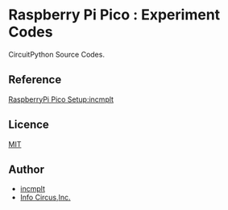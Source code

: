 # Raspberry Pi Pico : Experiment Codes

CircuitPython Source Codes.

## Reference

[RaspberryPi Pico Setup:incmplt](https://www.incmplt.net/2022/09/10/raspberrypi-pico-setup/)

## Licence

[MIT](https://github.com/tcnksm/tool/blob/master/LICENCE)

## Author

* [incmplt](https://www.incmplt.net/)
* [Info Circus,Inc.](https://www.infocircus.jp/)
